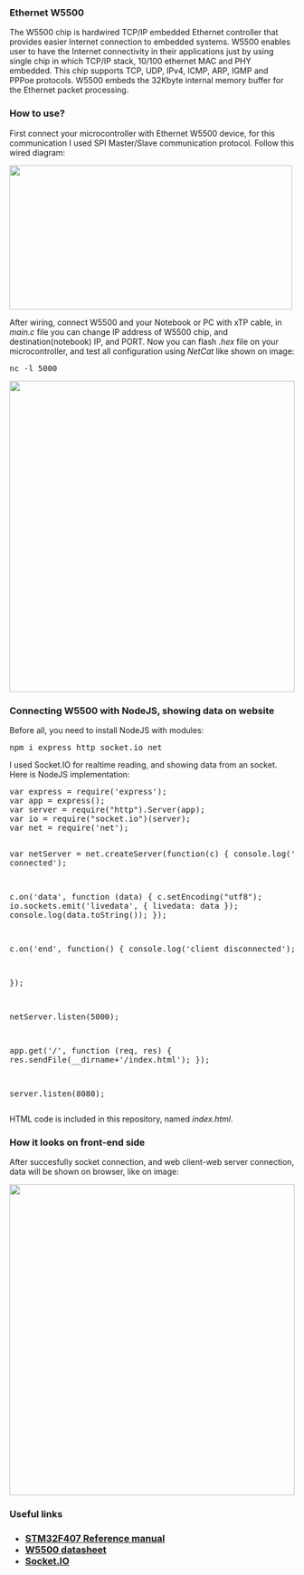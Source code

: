 <h3>Ethernet W5500</h3>
<p>The W5500 chip is hardwired TCP/IP embedded Ethernet controller that provides easier Internet connection to embedded systems. W5500 enables user to have the Internet connectivity in their applications just by using single chip in which TCP/IP stack, 10/100 ethernet MAC and PHY embedded. This chip supports TCP, UDP, IPv4, ICMP, ARP, IGMP and PPPoe protocols. W5500 embeds the 32Kbyte internal memory buffer for the Ethernet packet processing.</p>

<h3>How to use?</h3>
<p>First connect your microcontroller with Ethernet W5500 device, for this communication I used SPI Master/Slave communication protocol. Follow this wired diagram:</p>

<img width="500" height="255" src="https://i.imgur.com/s1wkc1q.png"></img>

<p>After wiring, connect W5500 and your Notebook or PC with xTP cable, in <i>main.c</i> file you can change IP address of W5500 chip, and destination(notebook) IP, and PORT. Now you can flash <i>.hex</i> file on your microcontroller, and test all configuration using <i>NetCat</i> like shown on image:</p>

<pre>nc -l 5000</pre>

<img width="100%" height="550" src="https://i.imgur.com/lhSkVTK.png"></img>

<h3>Connecting W5500 with NodeJS, showing data on website</h3>
<p>Before all, you need to install NodeJS with modules:</p>
<pre>npm i express http socket.io net</pre>

<p>I used Socket.IO for realtime reading, and showing data from an socket. Here is NodeJS implementation:
<pre>var express = require('express');
var app = express();
var server = require("http").Server(app);
var io = require("socket.io")(server);
var net = require('net');

var netServer = net.createServer(function(c) {
  console.log('client connected');
  
  c.on('data', function (data) {
	c.setEncoding("utf8");
    io.sockets.emit('livedata', { livedata: data });
    console.log(data.toString());
  });
  
  c.on('end', function() {
    console.log('client disconnected');
  });

});

netServer.listen(5000);

app.get('/', function (req, res) {
  res.sendFile(__dirname+'/index.html');
});

server.listen(8080);
</pre>

<p>HTML code is included in this repository, named <i>index.html</i>.</p>

<h3>How it looks on front-end side</h3>
<p>After succesfully socket connection, and web client-web server connection, data will be shown on browser, like on image:</p>

<img width="100%" height="550" src="https://i.imgur.com/VqvYdUB.png"></img>

<h3>Useful links<h3>
<ul>
<li><a href="https://www.st.com/resource/en/reference_manual/dm00031020-stm32f405415-stm32f407417-stm32f427437-and-stm32f429439-advanced-armbased-32bit-mcus-stmicroelectronics.pdf">STM32F407 Reference manual</a></li>
<li><a href="https://cdn.sparkfun.com/datasheets/Dev/Arduino/Shields/W5500_datasheet_v1.0.2_1.pdf">W5500 datasheet</a></li>
<li><a href="https://socket.io/">Socket.IO</a> </li>
</ul>	
